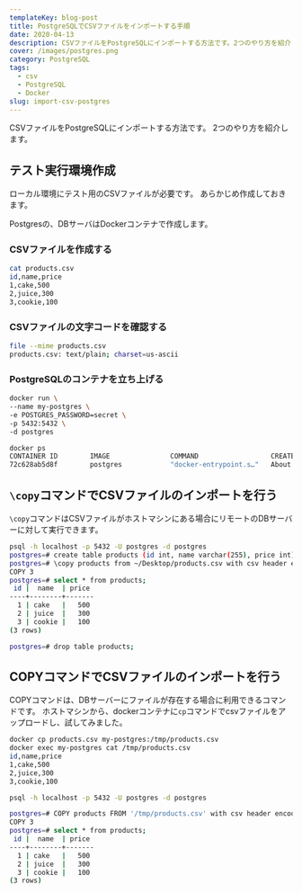 ```yaml
---
templateKey: blog-post
title: PostgreSQLでCSVファイルをインポートする手順
date: 2020-04-13
description: CSVファイルをPostgreSQLにインポートする方法です。2つのやり方を紹介します。
cover: /images/postgres.png
category: PostgreSQL
tags: 
  - csv
  - PostgreSQL
  - Docker
slug: import-csv-postgres
---
```


CSVファイルをPostgreSQLにインポートする方法です。
2つのやり方を紹介します。

## テスト実行環境作成

ローカル環境にテスト用のCSVファイルが必要です。
あらかじめ作成しておきます。

Postgresの、DBサーバはDockerコンテナで作成します。

### CSVファイルを作成する

```bash
cat products.csv
id,name,price
1,cake,500
2,juice,300
3,cookie,100
```

### CSVファイルの文字コードを確認する

```bash
file --mime products.csv
products.csv: text/plain; charset=us-ascii
```

### PostgreSQLのコンテナを立ち上げる

```bash
docker run \
--name my-postgres \
-e POSTGRES_PASSWORD=secret \
-p 5432:5432 \
-d postgres

docker ps
CONTAINER ID        IMAGE               COMMAND                  CREATED              STATUS              PORTS               NAMES
72c628ab5d8f        postgres            "docker-entrypoint.s…"   About a minute ago   Up About a minute   5432/tcp            some-postgres
```

## `\copy`コマンドでCSVファイルのインポートを行う

`\copy`コマンドはCSVファイルがホストマシンにある場合にリモートのDBサーバーに対して実行できます。

```bash
psql -h localhost -p 5432 -U postgres -d postgres
postgres=# create table products (id int, name varchar(255), price int);
postgres=# \copy products from ~/Desktop/products.csv with csv header encoding 'UTF8'
COPY 3
postgres=# select * from products;
 id |  name  | price
----+--------+-------
  1 | cake   |   500
  2 | juice  |   300
  3 | cookie |   100
(3 rows)
```

```bash
postgres=# drop table products;
```

## COPYコマンドでCSVファイルのインポートを行う

COPYコマンドは、DBサーバーにファイルが存在する場合に利用できるコマンドです。
ホストマシンから、dockerコンテナに`cp`コマンドでcsvファイルをアップロードし、試してみました。

```bash
docker cp products.csv my-postgres:/tmp/products.csv
docker exec my-postgres cat /tmp/products.csv
id,name,price
1,cake,500
2,juice,300
3,cookie,100
```

```bash
psql -h localhost -p 5432 -U postgres -d postgres
```

```bash
postgres=# COPY products FROM '/tmp/products.csv' with csv header encoding 'UTF8';
COPY 3
postgres=# select * from products;
 id |  name  | price
----+--------+-------
  1 | cake   |   500
  2 | juice  |   300
  3 | cookie |   100
(3 rows)
```

